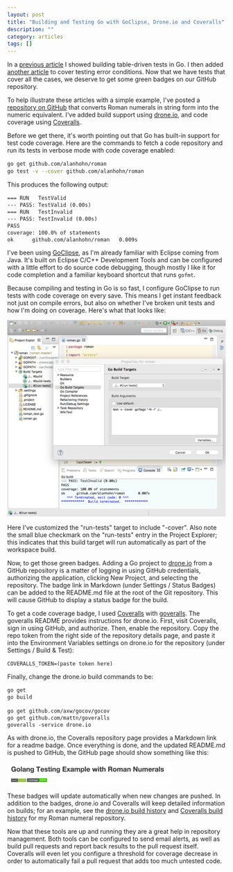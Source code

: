 ```yaml
---
layout: post
title: "Building and Testing Go with GoClipse, Drone.io and Coveralls"
description: ""
category: articles
tags: []
---
```


In a [previous article][first] I showed building table-driven tests
in Go. I then added [another article][second] to cover testing error
conditions. Now that we have tests that cover all the cases, we
deserve to get some green badges on our GitHub repository.

To help illustrate these articles with a simple example, I've posted
a [repository on GitHub][gh] that converts Roman numerals in string
form into the numeric equivalent. I've added build support using
[drone.io][], and code coverage using [Coveralls][].

Before we get there, it's worth pointing out that Go has built-in support for
test code coverage. Here are the commands to fetch a code repository and run
its tests in verbose mode with code coverage enabled:

```bash
go get github.com/alanhohn/roman
go test -v --cover github.com/alanhohn/roman
```

This produces the following output:

```text
=== RUN   TestValid
--- PASS: TestValid (0.00s)
=== RUN   TestInvalid
--- PASS: TestInvalid (0.00s)
PASS
coverage: 100.0% of statements
ok      github.com/alanhohn/roman   0.009s
```

I've been using [GoClipse][], as I'm already familiar with Eclipse coming from
Java. It's built on Eclipse C/C++ Development Tools and can be configured with a
little effort to do source code debugging, though mostly I like it for code
completion and a familiar keyboard shortcut that runs `gofmt`. 

Because compiling and testing in Go is so fast, I configure GoClipse to run 
tests with code coverage on every save. This means I get instant feedback not just
on compile errors, but also on whether I've broken unit tests and how I'm doing on
coverage. Here's what that looks like:

<img src="/post-images/goclipse.png" style="max-width:100%;max-height:500px;"/>

Here I've customized the "run-tests" target to include "-cover". Also note the small 
blue checkmark on the "run-tests" entry in the Project Explorer; this indicates that
this build target will run automatically as part of the workspace build.

Now, to get those green badges. Adding a Go project to [drone.io][] from a
GitHub repository is a matter of logging in using GitHub credentials,
authorizing the application, clicking New Project, and selecting the
repository. The badge link in Markdown (under Settings / Status Badges) can be
added to the README.md file at the root of the Git repository. This will cause 
GitHub to display a status badge for the build.

To get a code coverage badge, I used [Coveralls][] with [goveralls][]. The goveralls
README provides instructions for drone.io. First, visit Coveralls, sign in using GitHub,
and authorize. Then, enable the repository. Copy the repo token from the right side
of the repository details page, and paste it into the Environment Variables settings
on drone.io for the repository (under Settings / Build &amp; Test):

```text
COVERALLS_TOKEN=(paste token here)
```

Finally, change the drone.io build commands to be:

```shell
go get
go build

go get github.com/axw/gocov/gocov
go get github.com/mattn/goveralls
goveralls -service drone.io
```

As with drone.io, the Coveralls repository page provides a Markdown link for a readme
badge. Once everything is done, and the updated README.md is pushed to GitHub, the
GitHub page should show something like this:

<img src="/post-images/build-passing.png" style="max-width:75%;max-height:250px;"/>

These badges will update automatically when new changes are pushed.  In
addition to the badges, drone.io and Coveralls will keep detailed information
on builds; for an example, see the [drone.io build history][drone-repo] and
[Coveralls build history][cover-repo] for my Roman numeral repository.

Now that these tools are up and running they are a great help in repository
management. Both tools can be configured to send email alerts, as well as build
pull requests and report back results to the pull request itself. Coveralls
will even let you configure a threshold for coverage decrease in order to
automatically fail a pull request that adds too much untested code.

[first]:https://dzone.com/articles/table-driven-tests-in-go
[second]:https://dzone.com/articles/covering-error-cases-in-go-unit-tests
[gh]:https://github.com/AlanHohn/roman
[drone.io]:https://drone.io/
[Coveralls]:https://coveralls.io/
[Goclipse]:http://goclipse.github.io/
[goveralls]:https://github.com/mattn/goveralls
[drone-repo]:https://drone.io/github.com/AlanHohn/roman
[cover-repo]:https://coveralls.io/github/AlanHohn/roman

